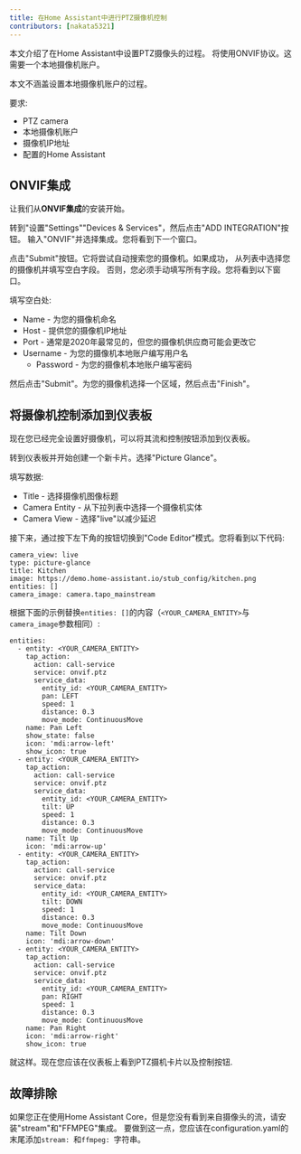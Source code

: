 ```yaml
---
title: 在Home Assistant中进行PTZ摄像机控制
contributors: [nakata5321]
---
```


本文介绍了在Home Assistant中设置PTZ摄像头的过程。
将使用ONVIF协议。这需要一个本地摄像机账户。

<robo-wiki-note type="warning">
本文不涵盖设置本地摄像机账户的过程。
</robo-wiki-note>

要求:
- PTZ camera
- 本地摄像机账户
- 摄像机IP地址
- 配置的Home Assistant

## ONVIF集成

让我们从**ONVIF集成**的安装开始。

转到"设置"Settings""Devices & Services"，然后点击"ADD INTEGRATION"按钮。
输入"ONVIF"并选择集成。您将看到下一个窗口。

 <robo-wiki-picture src="home-assistant/onvifsetup.jpg" />

点击"Submit"按钮。它将尝试自动搜索您的摄像机。如果成功， 
从列表中选择您的摄像机并填写空白字段。 
否则，您必须手动填写所有字段。您将看到以下窗口。

 <robo-wiki-picture src="home-assistant/onvifconfig.jpg" />

填写空白处:
- Name - 为您的摄像机命名
- Host - 提供您的摄像机IP地址
- Port - 通常是2020年最常见的，但您的摄像机供应商可能会更改它
- Username - 为您的摄像机本地账户编写用户名
  - Password - 为您的摄像机本地账户编写密码

然后点击"Submit"。为您的摄像机选择一个区域，然后点击"Finish"。

## 将摄像机控制添加到仪表板

现在您已经完全设置好摄像机，可以将其流和控制按钮添加到仪表板。

转到仪表板并开始创建一个新卡片。选择"Picture Glance"。

 <robo-wiki-picture src="home-assistant/glance.jpg" />

填写数据:
- Title - 选择摄像机图像标题
- Camera Entity - 从下拉列表中选择一个摄像机实体
- Camera View - 选择"live"以减少延迟

接下来，通过按下左下角的按钮切换到"Code Editor"模式。您将看到以下代码:
```shell
camera_view: live
type: picture-glance
title: Kitchen
image: https://demo.home-assistant.io/stub_config/kitchen.png
entities: []
camera_image: camera.tapo_mainstream
```

根据下面的示例替换`entities: []`的内容（`<YOUR_CAMERA_ENTITY>`与`camera_image`参数相同）:

<code-helper copy>

```
entities:
  - entity: <YOUR_CAMERA_ENTITY>
    tap_action:
      action: call-service
      service: onvif.ptz
      service_data:
        entity_id: <YOUR_CAMERA_ENTITY>
        pan: LEFT
        speed: 1
        distance: 0.3
        move_mode: ContinuousMove
    name: Pan Left
    show_state: false
    icon: 'mdi:arrow-left'
    show_icon: true
  - entity: <YOUR_CAMERA_ENTITY>
    tap_action:
      action: call-service
      service: onvif.ptz
      service_data:
        entity_id: <YOUR_CAMERA_ENTITY>
        tilt: UP
        speed: 1
        distance: 0.3
        move_mode: ContinuousMove
    name: Tilt Up
    icon: 'mdi:arrow-up'
  - entity: <YOUR_CAMERA_ENTITY>
    tap_action:
      action: call-service
      service: onvif.ptz
      service_data:
        entity_id: <YOUR_CAMERA_ENTITY>
        tilt: DOWN
        speed: 1
        distance: 0.3
        move_mode: ContinuousMove
    name: Tilt Down
    icon: 'mdi:arrow-down'
  - entity: <YOUR_CAMERA_ENTITY>
    tap_action:
      action: call-service
      service: onvif.ptz
      service_data:
        entity_id: <YOUR_CAMERA_ENTITY>
        pan: RIGHT
        speed: 1
        distance: 0.3
        move_mode: ContinuousMove
    name: Pan Right
    icon: 'mdi:arrow-right'
    show_icon: true
```

</code-helper>

就这样。现在您应该在仪表板上看到PTZ摄机卡片以及控制按钮.

## 故障排除
如果您正在使用Home Assistant Core，但是您没有看到来自摄像头的流，请安装"stream"和"FFMPEG"集成。 
要做到这一点，您应该在configuration.yaml的末尾添加`stream: `和`ffmpeg: `字符串。
